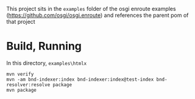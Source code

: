 This project sits in the `examples` folder of the osgi enroute examples (https://github.com/osgi/osgi.enroute) and references the parent pom of that project

# Build, Running

In this directory, `examples\htmlx`

```
mvn verify
mvn -am bnd-indexer:index bnd-indexer:index@test-index bnd-resolver:resolve package
mvn package
```
